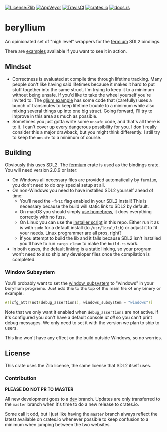 [![License:Zlib](https://img.shields.io/badge/License-Zlib-brightgreen.svg)](https://opensource.org/licenses/Zlib)
[![AppVeyor](https://ci.appveyor.com/api/projects/status/4m1hm02p9kjf1dyc?svg=true)](https://ci.appveyor.com/project/Lokathor/beryllium)
[![TravisCI](https://travis-ci.org/Lokathor/beryllium.svg?branch=master)](https://travis-ci.org/Lokathor/beryllium)
[![crates.io](https://img.shields.io/crates/v/beryllium.svg)](https://crates.io/crates/beryllium)
[![docs.rs](https://docs.rs/beryllium/badge.svg)](https://docs.rs/beryllium/)

# beryllium
An opinionated set of "high level" wrappers for the
[fermium](https://github.com/Lokathor/fermium) SDL2 bindings.

There are [examples](/examples/) available if you want to see it in action.

## Mindset

* Correctness is evaluated at compile time through lifetime tracking. Many
  people don't like having said lifetimes because it makes it hard to put stuff
  together into the same struct. I'm trying to keep it to a minimum without
  being unsafe. If you'd like to take the wheel yourself you're invited to. The
  [glium example](/examples/extern_crate_glium.rs) has some code that
  (carefully) uses a bunch of transmutes to keep lifetime trouble to a minimum
  while also mixing several things up into one big struct. Going forward, I'll
  try to improve in this area as much as possible.
* Sometimes you just gotta write some `unsafe` code, and that's all there is to
  it. I can't cover up every dangerous possibility for you. I don't really
  consider this a major drawback, but you might think differently. I still try
  to keep the `unsafe` to a minimum of course.

## Building

Obviously this uses SDL2. The [fermium](https://docs.rs/fermium) crate is used
as the bindings crate. You will need version 2.0.9 or later:

* On Windows all necessary files are provided automatically by `fermium`, you
  don't need to do _any_ special setup at all.
* On non-Windows you need to have installed SDL2 yourself ahead of time:
  * You'll need the `-fPIC` flag enabled in your SDL2 install! This is necessary
    because the build will static link to SDL2 by default.
  * On macOS you should simply [use
    homebrew](https://formulae.brew.sh/formula/sdl2), it does everything
    correctly with no fuss.
  * On Linux you can use the [installer script](install-sdl2.sh) in this repo.
    Either run it as is with `sudo` for a default install (to `/usr/local/lib`)
    or adjust it to fit your needs. Linux programmer are all pros, right?
  * If you attempt to build the lib and it fails because SDL2 isn't installed
    you'll have to run `cargo clean` to make the `build.rs` work.
* In both cases, the default linking is a static linking, so your program won't
  need to also ship any developer files once the compilation is completed.

### Window Subsystem

You'll probably want to set the
[window_subsystem](https://doc.rust-lang.org/reference/attributes.html#crate-only-attributes)
to "windows" in your beryllium programs. Just add this to the top of the main
file of any binary or example:

```rust
#![cfg_attr(not(debug_assertions), windows_subsystem = "windows")]
```

Note that we only want it enabled when `debug_assertions` are not active. If
it's configured you don't have a default console _at all_ so you can't print
debug messages. We only need to set it with the version we plan to ship to
users.

This line won't have any effect on the build outside Windows, so no worries.

## License

This crate uses the Zlib license, the same license that SDL2 itself uses.

### Contribution

**PLEASE DO NOT PR TO MASTER**

All new development goes to a
[dev](https://github.com/Lokathor/beryllium/tree/dev) branch. Updates are only
transferred to the `master` branch when it's time to do a new release to
crates.io.

Some call it odd, but I just like having the `master` branch always reflect the
latest available on crates.io whenever possible to keep confusion to a minimum
when jumping between the two websites.
